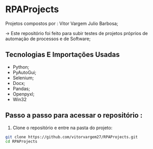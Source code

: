 # RPAProjects

Projetos compostos por : Vitor Vargem Julio Barbosa;

-> Este repositório foi feito para subir testes de projetos próprios de automação de processos e de Software;

## Tecnologias E Importações Usadas

- Python;
- PyAutoGui;
- Selenium;
- Docx;
- Pandas;
- Openpyxl;
- Win32

## Passo a passo para acessar o repositório :

1. Clone o repositório e entre na pasta do projeto:
```sh
git clone https://github.com/vitorvargem27/RPAProjects.git
cd RPAProjects
```

